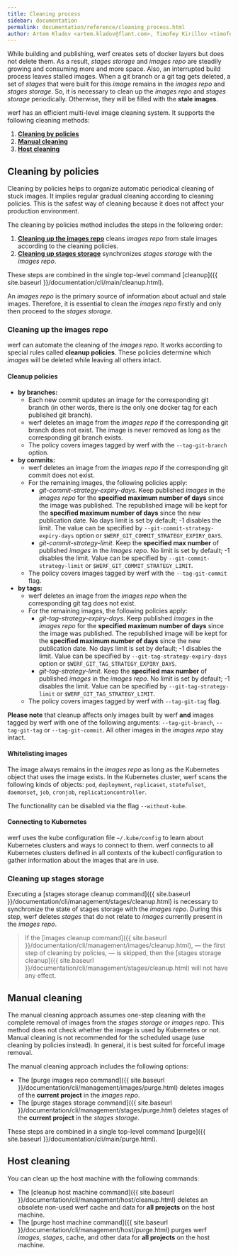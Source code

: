 ```yaml
---
title: Cleaning process
sidebar: documentation
permalink: documentation/reference/cleaning_process.html
author: Artem Kladov <artem.kladov@flant.com>, Timofey Kirillov <timofey.kirillov@flant.com>
---
```


While building and publishing, werf creates sets of docker layers but does not delete them.
As a result, _stages storage_ and _images repo_ are steadily growing and consuming more and more space.
Also, an interrupted build process leaves stalled images.
When a git branch or a git tag gets deleted, a set of _stages_ that were built for this _image_ remains in the _images repo_ and _stages storage_.
So, it is necessary to clean up the _images repo_ and _stages storage_ periodically. Otherwise, 
they will be filled with the **stale images**.

werf has an efficient multi-level image cleaning system. It supports the following cleaning methods:

1. [**Cleaning by policies**](#cleaning-by-policies)
2. [**Manual cleaning**](#manual-cleaning)
3. [**Host cleaning**](#host-cleaning)

## Cleaning by policies

Cleaning by policies helps to organize automatic periodical cleaning of stuck images.
It implies regular gradual cleaning according to cleaning policies.
This is the safest way of cleaning because it does not affect your production environment.

The cleaning by policies method includes the steps in the following order:
1. [**Cleaning up the images repo**](#cleaning-up-the-images-repo) cleans _images repo_ from stale images according to the cleaning policies.
2. [**Cleaning up stages storage**](#cleaning-up-stages-storage) synchronizes _stages storage_ with the _images repo_.

These steps are combined in the single top-level command [cleanup]({{ site.baseurl }}/documentation/cli/main/cleanup.html).  

An _images repo_ is the primary source of information about actual and stale images.
Therefore, it is essential to clean the _images repo_ firstly and only then proceed to the _stages storage_.

### Cleaning up the images repo

werf can automate the cleaning of the _images repo_.
It works according to special rules called **cleanup policies**.
These policies determine which _images_ will be deleted while leaving all others intact.

#### Cleanup policies

* **by branches:**
    * Each new commit updates an image for the corresponding git branch (in other words, there is the only one docker tag for each published git branch).
    * werf deletes an image from the _images repo_ if the corresponding git branch does not exist. The image is never removed as long as the corresponding git branch exists.
    * The policy covers images tagged by werf with the `--tag-git-branch` option.
* **by commits:**
    * werf deletes an image from the _images repo_ if the corresponding git commit does not exist.
    * For the remaining images, the following policies apply:
      * _git-commit-strategy-expiry-days_.
      Keep published _images_ in the _images repo_ for the **specified maximum number of days** since the image was published.
      The republished image will be kept for the **specified maximum number of days** since the new publication date.
      No days limit is set by default; -1 disables the limit.
      The value can be specified by `--git-commit-strategy-expiry-days` option or `$WERF_GIT_COMMIT_STRATEGY_EXPIRY_DAYS`.
      * _git-commit-strategy-limit_.
      Keep the **specified max number** of published _images_ in the _images repo_.
      No limit is set by default; -1 disables the limit.
      Value can be specified by `--git-commit-strategy-limit` or `$WERF_GIT_COMMIT_STRATEGY_LIMIT`.
    * The policy covers images tagged by werf with the `--tag-git-commit` flag.
* **by tags:**
    * werf deletes an image from the _images repo_ when the corresponding git tag does not exist.
    * For the remaining images, the following policies apply:
       * _git-tag-strategy-expiry-days_.
       Keep published _images_ in the _images repo_ for the **specified maximum number of days** since the image was published.
       The republished image will be kept for the **specified maximum number of days** since the new publication date.
       No days limit is set by default; -1 disables the limit.
       Value can be specified by `--git-tag-strategy-expiry-days` option or `$WERF_GIT_TAG_STRATEGY_EXPIRY_DAYS`.
       * _git-tag-strategy-limit_.
       Keep the **specified max number** of published _images_ in the _images repo_.
       No limit is set by default; -1 disables the limit.
       Value can be specified by `--git-tag-strategy-limit` or `$WERF_GIT_TAG_STRATEGY_LIMIT`.
    * The policy covers images tagged by werf with `--tag-git-tag` flag.

**Please note** that cleanup affects only images built by werf **and** images tagged by werf with one of the following arguments: `--tag-git-branch`, `--tag-git-tag` or `--tag-git-commit`.
All other images in the _images repo_ stay intact.

#### Whitelisting images

The image always remains in the _images repo_ as long as the Kubernetes object that uses the image exists.
In the Kubernetes cluster, werf scans the following kinds of objects: `pod`, `deployment`, `replicaset`, `statefulset`, `daemonset`, `job`, `cronjob`, `replicationcontroller`.

The functionality can be disabled via the flag `--without-kube`.

#### Connecting to Kubernetes

werf uses the kube configuration file `~/.kube/config` to learn about Kubernetes clusters and ways to connect to them. werf connects to all Kubernetes clusters defined in all contexts of the kubectl configuration to gather information about the images that are in use.

### Cleaning up stages storage

Executing a [stages storage cleanup command]({{ site.baseurl }}/documentation/cli/management/stages/cleanup.html) is necessary to synchronize the state of stages storage with the _images repo_.
During this step, werf deletes _stages_ that do not relate to _images_ currently present in the _images repo_.

> If the [images cleanup command]({{ site.baseurl }}/documentation/cli/management/images/cleanup.html), — the first step of cleaning by policies, — is skipped, then the [stages storage cleanup]({{ site.baseurl }}/documentation/cli/management/stages/cleanup.html) will not have any effect.

## Manual cleaning

The manual cleaning approach assumes one-step cleaning with the complete removal of images from the _stages storage_ or _images repo_.
This method does not check whether the image is used by Kubernetes or not.
Manual cleaning is not recommended for the scheduled usage (use cleaning by policies instead).
In general, it is best suited for forceful image removal.

The manual cleaning approach includes the following options:

* The [purge images repo command]({{ site.baseurl }}/documentation/cli/management/images/purge.html) deletes images of the **current project** in the _images repo_.
* The [purge stages storage command]({{ site.baseurl }}/documentation/cli/management/stages/purge.html) deletes stages of the **current project** in the _stages storage_.

These steps are combined in a single top-level command [purge]({{ site.baseurl }}/documentation/cli/main/purge.html).

## Host cleaning

You can clean up the host machine with the following commands:

* The [cleanup host machine command]({{ site.baseurl }}/documentation/cli/management/host/cleanup.html) deletes an obsolete non-used werf cache and data for **all projects** on the host machine.
* The [purge host machine command]({{ site.baseurl }}/documentation/cli/management/host/purge.html) purges werf _images_, _stages_, cache, and other data for **all projects** on the host machine.
